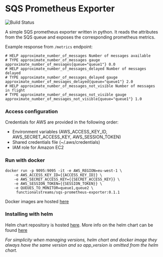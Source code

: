 # SQS Prometheus Exporter

![Build Status](https://github.com/functionalstreams/sqs-prometheus-exporter/workflows/Build%20and%20publish/badge.svg) 

A simple SQS prometheus exporter written in python. It reads the attributes from the SQS queue and exposes the 
corresponding prometheus metrics.

Example response from `/metrics` endpoint:

```
# HELP approximate_number_of_messages Number of messages available
# TYPE approximate_number_of_messages gauge
approximate_number_of_messages{queue="queue1"} 0.0
# HELP approximate_number_of_messages_delayed Number of messages delayed
# TYPE approximate_number_of_messages_delayed gauge
approximate_number_of_messages_delayed{queue="queue1"} 2.0
# HELP approximate_number_of_messages_not_visible Number of messages in flight
# TYPE approximate_number_of_messages_not_visible gauge
approximate_number_of_messages_not_visible{queue="queue1"} 1.0
```

### Access configuration
Credentials for AWS are provided in the following order:

* Environment variables (AWS_ACCESS_KEY_ID, AWS_SECRET_ACCESS_KEY, AWS_SESSION_TOKEN)
* Shared credentials file (~/.aws/credentials)
* IAM role for Amazon EC2

### Run with docker

```
docker run -p 9095:9095 -it -e AWS_REGION=eu-west-1 \
    -e AWS_ACCESS_KEY_ID={{ACCESS_KEY_ID}} \
    -e AWS_SECRET_ACCESS_KEY={{SECRET_ACCESS_KEY}} \
    -e AWS_SESSION_TOKEN={{SESSION_TOKEN}} \ 
    -e QUEUES_TO_MONITOR=queue1,queue2 \
     functionalstreams/sqs-prometheus-exporter:0.1.1
```

Docker images are hosted [here](https://cloud.docker.com/u/functionalstreams/repository/docker/functionalstreams/sqs-prometheus-exporter)

### Installing with helm

Helm chart repository is hosted [here](https://functionalstreams.github.io/helm-repo/). More info on the helm chart can
be found [here](https://github.com/functionalstreams/sqs-prometheus-exporter/tree/master/kubernetes/sqs-prometheus-exporter)

_For simplicity when managing versions, helm chart and docker image they always have the same version and so app_version is omitted from the helm chart._